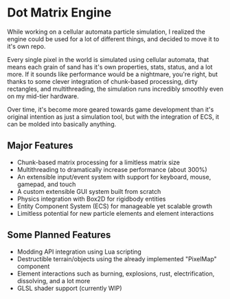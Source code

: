 # Dot Matrix Engine

While working on a cellular automata particle simulation, I realized the engine could be used for a lot of different things, and decided to move it to it's own repo.

Every single pixel in the world is simulated using cellular automata, that means each grain of sand has it's own properties, stats, status, and a lot more. If it sounds like performance would be a nightmare, you're right, but thanks to some clever integration of chunk-based processing, dirty rectangles, and multithreading, the simulation runs incredibly smoothly even on my mid-tier hardware.

Over time, it's become more geared towards game development than it's original intention as just a simulation tool, but with the integration of ECS, it can be molded into basically anything.

## Major Features
* Chunk-based matrix processing for a limitless matrix size
* Multithreading to dramatically increase performance (about 300%)
* An extensible input/event system with support for keyboard, mouse, gamepad, and touch
* A custom extensible GUI system built from scratch
* Physics integration with Box2D for rigidbody entities
* Entity Component System (ECS) for manageable yet scalable growth
* Limitless potential for new particle elements and element interactions

## Some Planned Features
* Modding API integration using Lua scripting
* Destructible terrain/objects using the already implemented "PixelMap" component
* Element interactions such as burning, explosions, rust, electrification, dissolving, and a lot more
* GLSL shader support (currently WIP)
